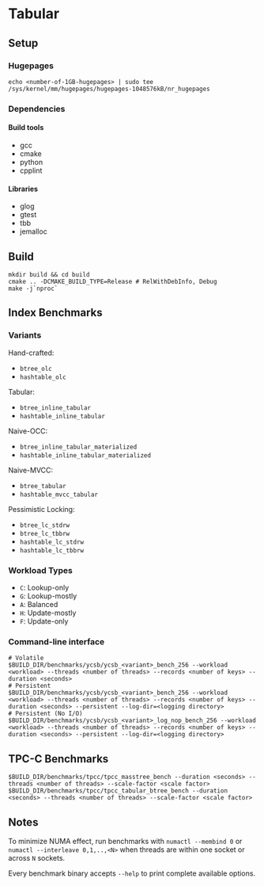 # Tabular

## Setup
### Hugepages
```
echo <number-of-1GB-hugepages> | sudo tee /sys/kernel/mm/hugepages/hugepages-1048576kB/nr_hugepages
```
### Dependencies

#### Build tools
- gcc
- cmake
- python
- cpplint
#### Libraries
- glog
- gtest
- tbb
- jemalloc

## Build
```shell
mkdir build && cd build
cmake .. -DCMAKE_BUILD_TYPE=Release # RelWithDebInfo, Debug
make -j`nproc`
```

## Index Benchmarks
### Variants
Hand-crafted:
- `btree_olc`
- `hashtable_olc`

Tabular:
- `btree_inline_tabular`
- `hashtable_inline_tabular`

Naive-OCC:
- `btree_inline_tabular_materialized`
- `hashtable_inline_tabular_materialized`

Naive-MVCC:
- `btree_tabular`
- `hashtable_mvcc_tabular`

Pessimistic Locking:
- `btree_lc_stdrw`
- `btree_lc_tbbrw`
- `hashtable_lc_stdrw`
- `hashtable_lc_tbbrw`

### Workload Types
- `C`: Lookup-only
- `G`: Lookup-mostly
- `A`: Balanced
- `H`: Update-mostly
- `F`: Update-only

### Command-line interface
```shell
# Volatile
$BUILD_DIR/benchmarks/ycsb/ycsb_<variant>_bench_256 --workload <workload> --threads <number of threads> --records <number of keys> --duration <seconds>
# Persistent
$BUILD_DIR/benchmarks/ycsb/ycsb_<variant>_bench_256 --workload <workload> --threads <number of threads> --records <number of keys> --duration <seconds> --persistent --log-dir=<logging directory>
# Persistent (No I/O)
$BUILD_DIR/benchmarks/ycsb/ycsb_<variant>_log_nop_bench_256 --workload <workload> --threads <number of threads> --records <number of keys> --duration <seconds> --persistent --log-dir=<logging directory>
```

## TPC-C Benchmarks
```shell
$BUILD_DIR/benchmarks/tpcc/tpcc_masstree_bench --duration <seconds> --threads <number of threads> --scale-factor <scale factor>
$BUILD_DIR/benchmarks/tpcc/tpcc_tabular_btree_bench --duration <seconds> --threads <number of threads> --scale-factor <scale factor>
```

## Notes
To minimize NUMA effect, run benchmarks with `numactl --membind 0` or `numactl --interleave 0,1,..,<N>` when threads are within one socket or across `N` sockets.

Every benchmark binary accepts `--help` to print complete available options.
